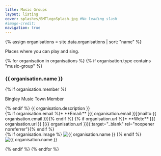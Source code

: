 ```yaml
---
title: Music Groups
layout: listing
cover: splashes/BMTlogoSplash.jpg #No leading slash
#image-credit:
navigation: true
---
```

{% assign organisations = site.data.organisations | sort: "name" %}

Places where you can play and sing.

<div class="container logos">
{% for organisation in organisations %}
{% if organisation.type contains "music-group" %}

<div class="row"> 
<div class="column-8" markdown="1">
<h3>{{ organisation.name }}</h3>
{% if organisation.member %}
<div class="member-badge">
<p>Bingley Music Town Member</p>
</div>
{% endif %}
{{ organisation.description }}
<div class="org-contact" markdown="1">
{% if organisation.email %}* **Email:** [{{ organisation.email }}](mailto:{{ organisation.email }}){% endif %}
{% if organisation.url %}* **Web:** [{{ organisation.url }} <i class="fa fa-external-link" aria-hidden="true"></i>]({{ organisation.url }}){:target="_blank" rel="noopener noreferrer"}{% endif %}
</div>
</div>
<div class="column-4 organisation-image">
{% if organisation.image %}
<img src="{{ '/assets/images/organisations' | relative_url }}/{{ organisation.image }}" alt="{{ organisation.name }}" title="{{ organisation.name }}"  class="img-responsive" />
{% endif %}
<img src="{{ '/assets/images/logos' | relative_url }}/{{ organisation.logo }}" alt="{{ organisation.name }}" title="{{ organisation.name }}"  class="img-responsive" />

</div>

</div>

{% endif %}
{% endfor %}
</div>


